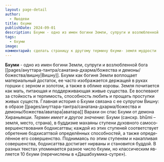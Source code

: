 ```yaml
---
layout: page-detail
author:
  - Яшодеви
title: бхуми
publishDate: 2024-09-01
description: Бхуми - одно из имен богини Земли, супруги и возлюбленной бога Вишну. Бхуми как богиня Земли воплощает материальный достаток, ее часто изображается держащей в руках горшки с зерном и золотом, а также в облике коровы.
tags:
  - бхуми
image: 
комментарий: сделать страницу к другому термину бхуми- земля мудрости
---
```

**Бхуми** - одно из имен богини Земли, супруги и возлюбленной бога [[pages/ануттара-тантра/санатана-дхарма/божества и демоны/божества/вишну|Вишну]]. Бхуми как богиня Земли воплощает материальный достаток, ее часто изображается держащей в руках горшки с зерном и золотом, а также в облике коровы. Земля почитается как мать, питающая и поддерживающая живые существа. Ее воспевают за стойкость и терпимость, способность любить и прощать проступки живых существ. Главная история о Бхуми связана с ее супругом Вишну: в образе [[pages/ануттара-тантра/санатана-дхарма/божества и демоны/божества/аватара|аватара]] Варахи он спас Бхуми от демона Хираньякши.
*Термин имеет и другое значение:*
Бхуми (санскр. bhu̅mi – зем­ля, ме­сто, стра­на), в буд­диз­ме ма­хая­ны сту­пе­ни ду­хов­но­го са­мо­со­вер­шен­ст­во­ва­ния бод­хи­сат­твы; ка­ж­дой из этих сту­пе­ней со­от­вет­ст­ву­ет об­ре­те­ние бод­хи­сат­твой оп­ре­де­лён­ных спо­соб­но­стей, а так­же оп­ре­де­лён­ное его со­вер­шен­ст­во. Под­ни­ма­ясь по этим сту­пе­ням и на­ка­п­ли­вая со­вер­шен­ст­ва, бод­хи­сат­тва дос­ти­га­ет нир­ва­ны и ста­но­вит­ся буд­дой. В раз­ных тек­стах упо­ми­на­ет­ся раз­ное чис­ло бхуми, но клас­си­че­ским яв­ля­ет­ся 10 бхуми (пе­ре­чис­ле­ны в «Да­шаб­ху­ми­ка-сут­ре»).
